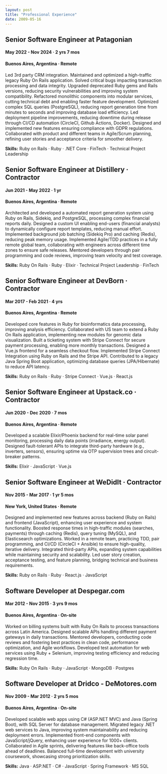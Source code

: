 ```yaml
---
layout: post
title: "Professional Experience"
date: 2009-05-16
---
```


## Senior Software Engineer at Patagonian
#### May 2022 - Nov 2024 · 2 yrs 7 mos
#### Buenos Aires, Argentina · Remote
Led 3rd party CRM integration. Maintained and optimized a high-traffic legacy Ruby On Rails application. Solved critical bugs impacting transaction processing and data integrity. Upgraded deprecated Ruby gems and Rails versions, reducing security vulnerabilities and improving system compatibility. Refactored monolithic components into modular services, cutting technical debt and enabling faster feature development. Optimized complex SQL queries (PostgreSQL), reducing report generation time from minutes to seconds and improving database load efficiency. Led deployment pipeline improvements, reducing downtime during release through CI/CD automation (CircleCI, Github Actions, Docker). Designed and implemented new features ensuring compliance with GDPR regulations. Collaborated with product and different teams in Agile/Scrum planning, refining user stories and acceptance criteria for smoother delivery.

**Skills:** Ruby on Rails · Ruby · .NET Core · FinTech · Technical Project Leadership

## Senior Software Engineer at Distillery · Contractor
#### Jun 2021 - May 2022 · 1 yr
#### Buenos Aires, Argentina · Remote
Architected and developed a automated report generation system using Ruby on Rails, Sidekiq, and PostgreSQL, processing complex financial reports daily. Designed a custom UI enabling end-users (financial analysts) to dynamically configure report templates, reducing manual effort. Implemented background job batching (Sidekiq Pro) and caching (Redis), reducing peak memory usage. Implemented Agile/TDD practices in a fully remote global team, collaborating with engineers across different time zones to ensure safe releases. Mentored developers through pair programming and code reviews, improving team velocity and test coverage.

**Skills:** Ruby On Rails · Ruby · Elixir · Technical Project Leadership · FinTech

## Senior Software Engineer at DevBorn · Contractor
#### Mar 2017 - Feb 2021 · 4 yrs
#### Buenos Aires, Argentina · Remote
Developed core features in Ruby for bioinformatics data processing, improving analysis efficiency. Collaborated with US team to extend a Ruby On Rails application, implementing new modules for genomic data visualization. Built a ticketing system with Stripe Connect for secure payment processing, enabling more monthly transactions. Designed a Vue.js frontend for a seamless checkout flow. Implemented Stripe Connect Integration using Ruby on Rails and the Stripe API. Contributed to a legacy Java Spring Boot application, optimizing database queries (JPA/Hibernate) to reduce API latency.

**Skills:** Ruby on Rails · Ruby · Stripe Connect · Vue.js · React.js

## Senior Software Engineer at Upstack.co · Contractor
#### Jun 2020 - Dec 2020 · 7 mos
#### Buenos Aires, Argentina · Remote
Developed a scalable Elixir/Phoenix backend for real-time solar panel monitoring, processing daily data points (irradiance, energy output). Designed fault-tolerant APIs to integrate third-party hardware (e.g., inverters, sensors), ensuring uptime via OTP supervision trees and circuit-breaker patterns.

**Skills:** Elixir · JavaScript · Vue.js

## Senior Software Engineer at WeDidIt · Contractor
#### Nov 2015 - Mar 2017 · 1 yr 5 mos
#### New York, United States · Remote
Designed and implemented new features across backend (Ruby on Rails) and frontend (JavaScript), enhancing user experience and system functionality. Boosted response times in high-traffic modules (searches, payments) through caching (Redis), query tuning (MySQL), and Elasticsearch optimizations. Worked in a remote team, practicing TDD, pair programming, and CI/CD (CircleCI + Ansible) to ensure high-quality, iterative delivery. Integrated third-party APIs, expanding system capabilities while maintaining security and scalability. Led user story creation, acceptance testing, and feature planning, bridging technical and business requirements.

**Skills:** Ruby on Rails · Ruby · React.js · JavaScript

## Software Developer at Despegar.com
#### Mar 2012 - Nov 2015 · 3 yrs 9 mos
#### Buenos Aires, Argentina · On-site
Worked on billing systems built with Ruby On Rails to process transactions across Latin America. Designed scalable APIs handling different payment gateways in daily transactions. Mentored developers, conducting code reviews and fostering best practices in clean code, performance optimization, and Agile workflows. Developed test automation for web services using Ruby + Selenium, improving testing efficiency and reducing regression time.

**Skills:** Ruby On Rails · Ruby · JavaScript · MongoDB · Postgres

## Software Developer at Dridco - DeMotores.com 
#### Nov 2009 - Mar 2012 · 2 yrs 5 mos
#### Buenos Aires, Argentina · On-site

Developed scalable web apps using C# (ASP.NET MVC) and Java (Spring Boot), with SQL Server for database management. Migrated legacy .NET web services to Java, improving system maintainability and reducing deployment errors. Implemented front-end components with JavaScript/jQuery, enhancing user experience for 1000+ clients. Collaborated in Agile sprints, delivering features like back-office tools ahead of deadlines. Balanced full-time development with university coursework, showcasing strong prioritization skills.

**Skills:** Java · ASP.NET · C# · JavaScript · Spring Framework · MS SQL